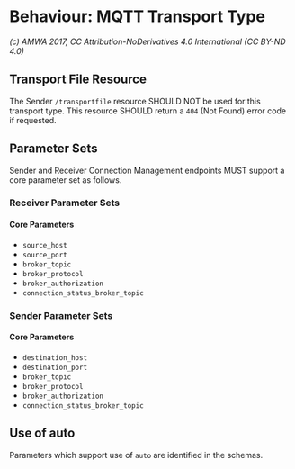 # Behaviour: MQTT Transport Type

_(c) AMWA 2017, CC Attribution-NoDerivatives 4.0 International (CC BY-ND 4.0)_

## Transport File Resource

The Sender `/transportfile` resource SHOULD NOT be used for this transport type. This resource SHOULD return a `404` (Not Found) error code if requested.

## Parameter Sets

Sender and Receiver Connection Management endpoints MUST support a core parameter set as follows.

### Receiver Parameter Sets

#### Core Parameters

- `source_host`
- `source_port`
- `broker_topic`
- `broker_protocol`
- `broker_authorization`
- `connection_status_broker_topic`

### Sender Parameter Sets

#### Core Parameters

- `destination_host`
- `destination_port`
- `broker_topic`
- `broker_protocol`
- `broker_authorization`
- `connection_status_broker_topic`

## Use of auto

Parameters which support use of `auto` are identified in the schemas.
